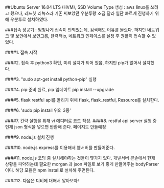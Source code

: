 ##Ubuntu Server 16.04 LTS (HVM), SSD Volume Type 생성
: aws linux를 쓰려고 했으나, 레드헷 리눅스라 기존 써보았던 우분투랑 조금 달라 일단 빠르게 진행하기 위해 우분투로 설치하였다.

###접속 성공기
: 엄청나게 접속이 안되었는데, 검색해도 이유를 몰랐다. 하지만 네트워크 및 보안에서 보안그룹, 탄력적ip, 네트워크 인페이스를 설정 후 원활히 접속할 수 있었다.

####1. 접속 시작

####2. 접속 후 python3 확인, 미리 설치가 되어 있음, 하지만 pip가 없어서 설치했다.

####3. "sudo apt-get install python-pip" 실행

####4. pip 준비 완료, pip 업데이트 pip install --upgrade

####5. flask restful api를 돌리기 위해 flask, flask_restful, Resource를 설치한다.

####6. 'sudo pip install 위의 3종'

####7. 간략 실행을 위해 vi 에디터로 코드 작성.
####8. restful api server 실행 중 현재 json 형식을 넣으면 반환해 준다. 페이지도 만들예정

####9. node.js 설치 진행

####10. node.js express를 이용해서 웹서버를 만들어준다.

####11. node.js 코딩 중 설치해야하는 것들이 몇가지 있다. 개발서버 콘솔에서 현재 상황을 파악하는데 필요한 morgan
과 json 파일로 보기 좋게 만들어주는 bodyParser이다. 해당 모듈은 npm install로 설치해 주면된다.

####12. 다음은 디비에 대해서 알아보자!
